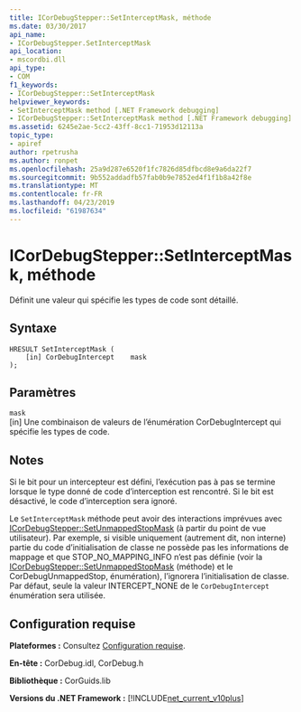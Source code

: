 ```yaml
---
title: ICorDebugStepper::SetInterceptMask, méthode
ms.date: 03/30/2017
api_name:
- ICorDebugStepper.SetInterceptMask
api_location:
- mscordbi.dll
api_type:
- COM
f1_keywords:
- ICorDebugStepper::SetInterceptMask
helpviewer_keywords:
- SetInterceptMask method [.NET Framework debugging]
- ICorDebugStepper::SetInterceptMask method [.NET Framework debugging]
ms.assetid: 6245e2ae-5cc2-43ff-8cc1-71953d12113a
topic_type:
- apiref
author: rpetrusha
ms.author: ronpet
ms.openlocfilehash: 25a9d287e6520f1fc7826d85dfbcd8e9a6da22f7
ms.sourcegitcommit: 9b552addadfb57fab0b9e7852ed4f1f1b8a42f8e
ms.translationtype: MT
ms.contentlocale: fr-FR
ms.lasthandoff: 04/23/2019
ms.locfileid: "61987634"
---
```

# <a name="icordebugsteppersetinterceptmask-method"></a>ICorDebugStepper::SetInterceptMask, méthode
Définit une valeur qui spécifie les types de code sont détaillé.  
  
## <a name="syntax"></a>Syntaxe  
  
```  
HRESULT SetInterceptMask (  
    [in] CorDebugIntercept    mask  
);  
```  
  
## <a name="parameters"></a>Paramètres  
 `mask`  
 [in] Une combinaison de valeurs de l’énumération CorDebugIntercept qui spécifie les types de code.  
  
## <a name="remarks"></a>Notes  
 Si le bit pour un intercepteur est défini, l’exécution pas à pas se termine lorsque le type donné de code d’interception est rencontré. Si le bit est désactivé, le code d’interception sera ignoré.  
  
 Le `SetInterceptMask` méthode peut avoir des interactions imprévues avec [ICorDebugStepper::SetUnmappedStopMask](../../../../docs/framework/unmanaged-api/debugging/icordebugstepper-setunmappedstopmask-method.md) (à partir du point de vue utilisateur). Par exemple, si visible uniquement (autrement dit, non interne) partie du code d’initialisation de classe ne possède pas les informations de mappage et que STOP_NO_MAPPING_INFO n’est pas définie (voir la [ICorDebugStepper::SetUnmappedStopMask](../../../../docs/framework/unmanaged-api/debugging/icordebugstepper-setunmappedstopmask-method.md) (méthode) et le CorDebugUnmappedStop, énumération), l’ignorera l’initialisation de classe. Par défaut, seule la valeur INTERCEPT_NONE de le `CorDebugIntercept` énumération sera utilisée.  
  
## <a name="requirements"></a>Configuration requise  
 **Plateformes :** Consultez [Configuration requise](../../../../docs/framework/get-started/system-requirements.md).  
  
 **En-tête :** CorDebug.idl, CorDebug.h  
  
 **Bibliothèque :** CorGuids.lib  
  
 **Versions du .NET Framework :** [!INCLUDE[net_current_v10plus](../../../../includes/net-current-v10plus-md.md)]
